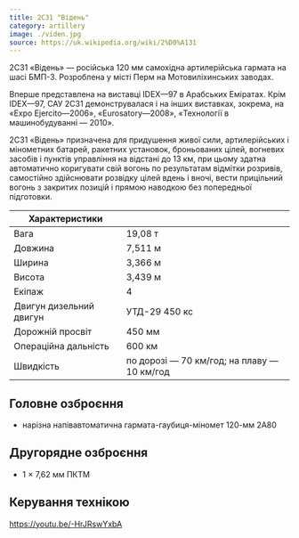 ```yaml
---
title: 2С31 "Відень"
category: artillery
image: ./viden.jpg
source: https://uk.wikipedia.org/wiki/2%D0%A131
---
```


2С31 «Відень» — російська 120 мм самохідна артилерійська гармата на шасі БМП-3. Розроблена у місті Перм на Мотовиліхинських заводах.

Вперше представлена на виставці IDEX—97 в Арабських Еміратах. Крім IDEX—97, САУ 2С31 демонструвалася і на інших виставках, зокрема, на «Expo Ejercito—2006», «Eurosatory—2008», «Технології в машинобудуванні — 2010».

2С31 «Відень» призначена для придушення живої сили, артилерійських і мінометних батарей, ракетних установок, броньованих цілей, вогневих засобів і пунктів управління на відстані до 13 км, при цьому здатна автоматично коригувати свій вогонь по результатам відмітки розривів, самостійно здійснювати розвідку цілей вдень і вночі, вести прицільний вогонь з закритих позицій і прямою наводкою без попередньої підготовки.

| Характеристики          |                                             |
| ----------------------- | ------------------------------------------- |
| Вага                    | 19,08 т                                     |
| Довжина                 | 7,511 м                                     |
| Ширина                  | 3,366 м                                     |
| Висота                  | 3,439 м                                     |
| Екіпаж                  | 4                                           |
| Двигун дизельний двигун | УТД-29 450 кс                               |
| Дорожній просвіт        | 450 мм                                      |
| Операційна дальність    | 600 км                                      |
| Швидкість               | по дорозі — 70 км/год; на плаву — 10 км/год |

## Головне озброєння

-   нарізна напівавтоматична гармата-гаубиця-міномет 120-мм 2А80

## Другорядне озброєння

-   1 × 7,62 мм ПКТМ

## Керування технікою

https://youtu.be/-HrJRswYxbA
